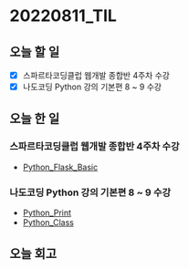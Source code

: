 # 20220811_TIL
## 오늘 할 일
- [X] 스파르타코딩클럽 웹개발 종합반 4주차 수강
- [X] 나도코딩 Python 강의 기본편 8 ~ 9 수강

## 오늘 한 일
### 스파르타코딩클럽 웹개발 종합반 4주차 수강
- [Python_Flask_Basic](Python/Flask/Basic.md)

### 나도코딩 Python 강의 기본편 8 ~ 9 수강
- [Python_Print](Python/Print.md)
- [Python_Class](Python/Class.md)

## 오늘 회고

